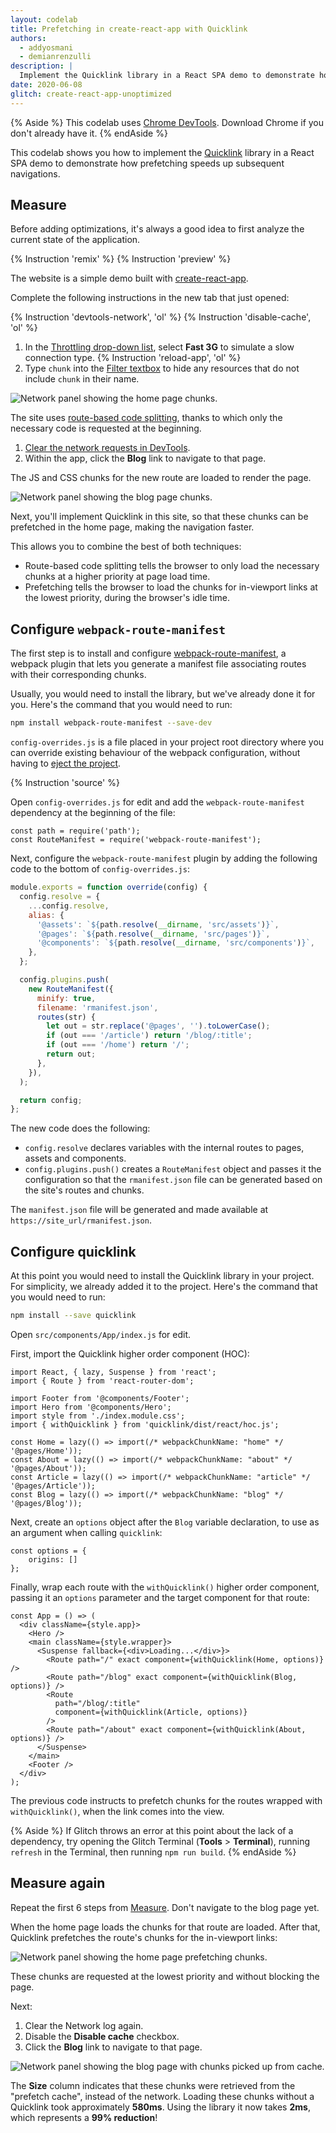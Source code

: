 ```yaml
---
layout: codelab
title: Prefetching in create-react-app with Quicklink
authors:
  - addyosmani
  - demianrenzulli
description: |
  Implement the Quicklink library in a React SPA demo to demonstrate how prefetching speeds up subsequent navigations.
date: 2020-06-08
glitch: create-react-app-unoptimized
---
```


{% Aside %}
This codelab uses [Chrome DevTools](https://www.google.com/chrome/). Download Chrome if you don't already have it.
{% endAside %}

This codelab shows you how to implement the [Quicklink](/quicklink) library in a React SPA demo to demonstrate how prefetching speeds up subsequent navigations.

## Measure

Before adding optimizations, it's always a good idea to first analyze the current state of the application.

{% Instruction 'remix' %}
{% Instruction 'preview' %}

The website is a simple demo built with [create-react-app](https://reactjs.org/docs/create-a-new-react-app.html).

Complete the following instructions in the new tab that just opened:

{% Instruction 'devtools-network', 'ol' %}
{% Instruction 'disable-cache', 'ol' %}
1. In the [Throttling drop-down list](https://developers.google.com/web/tools/chrome-devtools/network/reference#throttling), select **Fast 3G** to simulate a slow connection type.
{% Instruction 'reload-app', 'ol' %}
1. Type `chunk` into the [Filter textbox](https://developers.google.com/web/tools/chrome-devtools/network/reference#filter-by-property) to hide any resources that do not include `chunk` in their name.

<img class="w-screenshot" src="./cdt-home-unoptimized.png" alt="Network panel showing the home page chunks.">

The site uses [route-based code splitting](https://web.dev/reduce-javascript-payloads-with-code-splitting/), thanks to which only the necessary code is requested at the beginning.

1. [Clear the network requests in DevTools](https://developers.google.com/web/tools/chrome-devtools/network/reference#clear).
1. Within the app, click the **Blog** link to navigate to that page.

The JS and CSS chunks for the new route are loaded to render the page.

<img class="w-screenshot" src="./cdt-blog-unoptimized.png" alt="Network panel showing the blog page chunks.">

Next, you'll implement Quicklink in this site, so that these chunks can be prefetched in the home page, making the navigation faster.

This allows you to combine the best of both techniques: 

- Route-based code splitting tells the browser to only load the necessary chunks at a higher priority at page load time.
- Prefetching tells the browser to load the chunks for in-viewport links at the lowest priority, during the browser's idle time.

## Configure `webpack-route-manifest`

The first step is to install and configure [webpack-route-manifest](https://github.com/lukeed/webpack-route-manifest), a webpack plugin that lets you generate a manifest file associating routes with their corresponding chunks.

Usually, you would need to install the library, but we've already done it for you. Here's the command that you would need to run:

```bash
npm install webpack-route-manifest --save-dev
```
`config-overrides.js` is a file placed in your project root directory where you can override existing behaviour of the webpack configuration, without having to [eject the project](https://github.com/facebook/create-react-app/blob/master/packages/cra-template/template/README.md#npm-run-eject).

{% Instruction 'source' %}

Open `config-overrides.js` for edit and add the `webpack-route-manifest` dependency at the beginning of the file:

```javascript/1/
const path = require('path');
const RouteManifest = require('webpack-route-manifest');
```

Next, configure the `webpack-route-manifest` plugin by adding the following
code to the bottom of `config-overrides.js`:

```javascript
module.exports = function override(config) {
  config.resolve = {
    ...config.resolve,
    alias: {
      '@assets': `${path.resolve(__dirname, 'src/assets')}`,
      '@pages': `${path.resolve(__dirname, 'src/pages')}`,
      '@components': `${path.resolve(__dirname, 'src/components')}`,
    },
  };

  config.plugins.push(
    new RouteManifest({
      minify: true,
      filename: 'rmanifest.json',
      routes(str) {
        let out = str.replace('@pages', '').toLowerCase();
        if (out === '/article') return '/blog/:title';
        if (out === '/home') return '/';
        return out;
      },
    }),
  );

  return config;
};
```

The new code does the following:

- `config.resolve` declares variables with the internal routes to pages, assets and components.
- `config.plugins.push()` creates a `RouteManifest` object and passes it the configuration so that the `rmanifest.json` file can be generated based on the site's routes and chunks.

The `manifest.json` file will be generated and made available at `https://site_url/rmanifest.json`.

## Configure quicklink

At this point you would need to install the Quicklink library in your project. For simplicity, we already added it to the project. Here's the command that you would need to run:

```bash
npm install --save quicklink
```

Open `src/components/App/index.js` for edit.

First, import the Quicklink higher order component (HOC):

```javascript/6/
import React, { lazy, Suspense } from 'react';
import { Route } from 'react-router-dom';

import Footer from '@components/Footer';
import Hero from '@components/Hero';
import style from './index.module.css';
import { withQuicklink } from 'quicklink/dist/react/hoc.js';

const Home = lazy(() => import(/* webpackChunkName: "home" */ '@pages/Home'));
const About = lazy(() => import(/* webpackChunkName: "about" */ '@pages/About'));
const Article = lazy(() => import(/* webpackChunkName: "article" */ '@pages/Article'));
const Blog = lazy(() => import(/* webpackChunkName: "blog" */ '@pages/Blog'));
```

Next, create an `options` object after the `Blog` variable declaration, to use as an argument when calling `quicklink`:

```javascript/0-2/
const options = {
	origins: []
};
```
Finally, wrap each route with the `withQuicklink()` higher order component, passing it an `options` parameter and the target component for that route:

```javascript/5-11/
const App = () => (
  <div className={style.app}>
    <Hero />
    <main className={style.wrapper}>
      <Suspense fallback={<div>Loading...</div>}>
        <Route path="/" exact component={withQuicklink(Home, options)} />
        <Route path="/blog" exact component={withQuicklink(Blog, options)} />
        <Route
          path="/blog/:title"
          component={withQuicklink(Article, options)}
        />
        <Route path="/about" exact component={withQuicklink(About, options)} />
      </Suspense>
    </main>
    <Footer />
  </div>
);
```
The previous code instructs to prefetch chunks for the routes wrapped with `withQuicklink()`, when the link comes into the view.

{% Aside %}
If Glitch throws an error at this point about the lack of a dependency,
try opening the Glitch Terminal (**Tools** > **Terminal**), running
`refresh` in the Terminal, then running `npm run build`.
{% endAside %}

## Measure again

Repeat the first 6 steps from [Measure](#measure). Don't navigate to the blog page yet.

When the home page loads the chunks for that route are loaded. After that, Quicklink prefetches the route's chunks for the in-viewport links:

<img class="w-screenshot" src="./cdt-home-optimized.png" alt="Network panel showing the home page prefetching chunks.">

These chunks are requested at the lowest priority and without blocking the page.

Next: 

1. Clear the Network log again.
1. Disable the **Disable cache** checkbox.
1. Click the **Blog** link to navigate to that page.

<img class="w-screenshot" src="./cdt-blog-optimized.png" alt="Network panel showing the blog page with chunks picked up from cache.">

The **Size** column indicates that these chunks were retrieved from the "prefetch cache", instead of the network. Loading these chunks without a Quicklink took approximately **580ms**. Using the library it now takes **2ms**, which represents a **99% reduction**!
